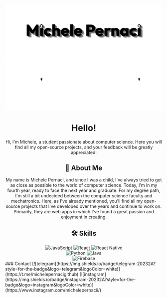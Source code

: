 ![Logo](https://github.com/Mikexezy/Mikexezy/blob/main/placeLight.png#gh-light-mode-only)
![Logo](https://github.com/Mikexezy/Mikexezy/blob/main/placeDark.png#gh-dark-mode-only)

<h1 align="center">Hello!</h1>
<p align="center">Hi, I'm Michele, a student passionate about computer science. 
Here you will find all my open-source projects, and your feedback will be greatly appreciated!</p>

<h2 align="center">🚀 About Me</h2>
<p align="center">My name is Michele Pernaci, and since I was a child, I've always tried to get as close as possible to the world of computer science. Today, I'm in my fourth year, ready to face the next year and graduate. 
For my degree path, I'm still a bit undecided between the computer science faculty and mechatronics.
Here, as I've already mentioned, you'll find all my open-source projects that I've developed over the years and continue to work on. 
Primarily, they are web apps in which I've found a great passion and enjoyment in creating.</p>

<h2 align="center">🛠 Skills</h2>
<div align="center">
  <img src="https://img.shields.io/badge/JavaScript-20232A?style=for-the-badge&logo=javascript&logoColor=white" alt="JavaScript">
  <img src="https://img.shields.io/badge/React-20232A?style=for-the-badge&logo=react&logoColor=white" alt="React">
  <img src="https://img.shields.io/badge/React_Native-20232A?style=for-the-badge&logo=react&logoColor=white" alt="React Native">
</div>

<div align="center">
  <img src="https://img.shields.io/badge/Python-20232A?style=for-the-badge&logo=python&logoColor=white" alt="Python">
  <img src="https://img.shields.io/badge/Java-20232A?style=for-the-badge&logo=openjdk&logoColor=white" alt="Java">
</div>

<div align="center">
  <img src="https://img.shields.io/badge/firebase-20232A?style=for-the-badge&logo=firebase&logoColor=white" alt="Firebase">
</div>
### Contact
[![telegram](https://img.shields.io/badge/telegram-20232A?style=for-the-badge&logo=telegram&logoColor=white)](https://t.me/michelepernacigithub)
[![instagram](https://img.shields.io/badge/instagram-20232A?style=for-the-badge&logo=instagram&logoColor=white)](https://www.instagram.com/michelepernacii/)
